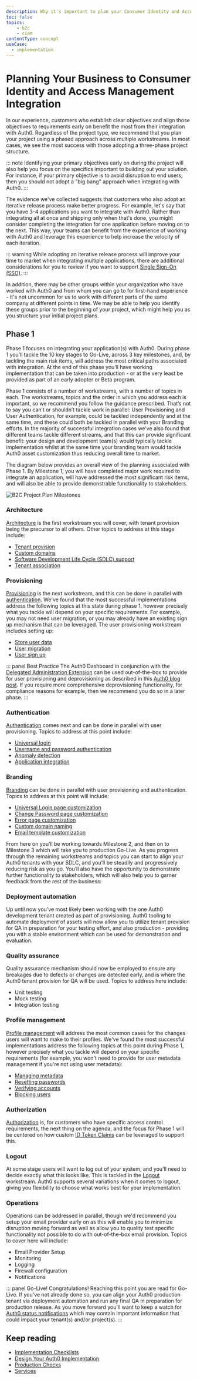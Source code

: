 ```yaml
---
description: Why it's important to plan your Consumer Identity and Access Management Implementation prior to beginning the integration
toc: false
topics:
    - b2c
    - ciam
contentType: concept
useCase:
  - implementation
---
```

# Planning Your Business to Consumer Identity and Access Management Integration

In our experience, customers who establish clear objectives and align those objectives to requirements early on benefit the most from their integration with Auth0. Regardless of the project type, we recommend that you plan your project using a phased approach across multiple workstreams. In most cases, we see the most success with those adopting a three-phase project structure.

::: note
Identifying your primary objectives early on during the project will also help you focus on the specifics important to building out your solution. For instance, if your primary objective is to avoid disruption to end users, then you should not adopt a "big bang" approach when integrating with Auth0.
:::

The evidence we've collected suggests that customers who also adopt an iterative release process make better progress. For example, let's say that you have 3-4 applications you want to integrate with Auth0. Rather than integrating all at once and shipping only when that's done, you might consider completing the integration for one application before moving on to the next. This way, your teams can benefit from the experience of working with Auth0 and leverage this experience to help increase the velocity of each iteration.

::: warning
While adopting an iterative release process will improve your time to market when integrating multiple applications, there are additional considerations for you to review if you want to support [Single Sign-On (SSO)](/sso/current).
:::

In addition, there may be other groups within your organization who have worked with Auth0 and from whom you can go to for first-hand experience - it's not uncommon for us to work with different parts of the same company at different points in time. We may be able to help you identify these groups prior to the beginning of your project, which might help you as you structure your initial project plans.

## Phase 1

Phase 1 focuses on integrating your application(s) with Auth0. During phase 1 you’ll tackle the 10 key stages to Go-Live, across 3 key milestones, and, by tackling the main risk items, will address the most critical paths associated with integration. At the end of this phase you’ll have working implementation that can be taken into production - or at the very least be provided as part of an early adopter or Beta program. 

Phase 1 consists of a number of workstreams, with a number of topics in each. The workstreams, topics and the order in which you address each is important, so we recommend you follow the guidance prescribed. That’s not to say you can’t or shouldn’t tackle work in parallel: User Provisioning and User Authentication, for example, could be tackled independently and at the same time, and these could both be tackled in parallel with your Branding efforts. In the majority of successful integration cases we’ve also found that different teams tackle different streams, and that this can provide significant benefit: your design and development team(s) would typically tackle implementation whilst at the same time your branding team would tackle Auth0 asset customization thus reducing overall time to market.

The diagram below provides an overall view of the planning associated with Phase 1. By Milestone 1, you will have completed major work required to integrate an application, will have addressed the most significant risk items, and will also be able to provide demonstrable functionality to stakeholders. 

<img src="/media/articles/architecture-scenarios/b2c-project-plan-milestones.png" alt="B2C Project Plan Milestones" data-zoomable>

### Architecture

[Architecture](/architecture-scenarios/implementation/b2c/b2c-architecture) is the first workstream you will cover, with tenant provision being the precursor to all others. Other topics to address at this stage include: 

* [Tenant provision](/architecture-scenarios/implementation/b2c/b2c-architecture#tenant-provision)
* [Custom domains](/architecture-scenarios/implementation/b2c/b2c-architecture#custom-domains)
* [Software Development Life Cycle (SDLC) support](/architecture-scenarios/implementation/b2c/b2c-architecture#sdlc-support)
* [Tenant association](/architecture-scenarios/implementation/b2c/b2c-architecture#tenant-association)
    
### Provisioning

[Provisioning](/architecture-scenarios/implementation/b2c/b2c-provisioning) is the next workstream, and this can be done in parallel with [authentication](#authentication). We've found that the most successful implementations address the following topics at this state during phase 1, however precisely what you tackle will depend on your specific requirements. For example, you may not need user migration, or you may already have an existing sign up mechanism that can be leveraged. The user provisioning workstream includes setting up:

* [Store user data](/architecture-scenarios/implementation/b2c/b2c-provisioning#store-user-data)
* [User migration](/architecture-scenarios/implementation/b2c/b2c-provisioning#user-migration)
* [User sign up](/architecture-scenarios/implementation/b2c/b2c-provisioning#user-signup)

::: panel Best Practice
The Auth0 Dashboard in conjunction with the [Delegated Administration Extension](/extensions/delegated-admin/v3) can be used out-of-the-box to provide for user provisioning and deprovisioning as described in this [Auth0 blog post](https://auth0.com/blog/delegated-admin-v2/). If you require more comprehensive deprovisioning functionality, for compliance reasons for example, then we recommend you do so in a later phase.
::: 

### Authentication

[Authentication](/architecture-scenarios/implementation/b2c/b2c-authentication) comes next and can be done in parallel with user provisioning. Topics to address at this point include:

* [Universal login](/architecture-scenarios/implementation/b2c/b2c-authentication#universal-login)
* [Username and password authentication](/architecture-scenarios/implementation/b2c/b2c-authentication#username-and-password-authentication)
* [Anomaly detection](/architecture-scenarios/implementation/b2c/b2c-authentication#anomaly-detection)
* [Application integration](/architecture-scenarios/implementation/b2c/b2c-authentication#application-integration)

### Branding

[Branding](/architecture-scenarios/implementation/b2c/b2c-branding) can be done in parallel with user provisioning and authentication. Topics to address at this point will include:

* [Universal Login page customization](/architecture-scenarios/implementation/b2c/b2c-branding#universal-login-and-login-pages)
* [Change Password page customization](/architecture-scenarios/implementation/b2c/b2c-branding#change-password-page-customization)
* [Error page customization](/architecture-scenarios/implementation/b2c/b2c-branding#error-page-customization)
* [Custom domain naming](/architecture-scenarios/implementation/b2c/b2c-branding#custom-domain-naming)
* [Email template customization](/architecture-scenarios/implementation/b2c/b2c-branding#email-template-customization)

From here on you’ll be working towards Milestone 2, and then on to Milestone 3 which will take you to production Go-Live. As you progress through the remaining workstreams and topics you can start to align your Auth0 tenants with your SDLC, and you’ll be steadily and progressively reducing risk as you go. You’ll also have the opportunity to demonstrate further functionality to stakeholders, which will also help you to garner feedback from the rest of the business:

### Deployment automation

Up until now you’ve most likely been working with the one Auth0 development tenant created as part of provisioning. Auth0 tooling to automate deployment of assets will now allow you to utilize tenant provision for QA  in preparation for your testing effort, and also production - providing you with a stable environment which can be used for demonstration and evaluation. 

### Quality assurance

Quality assurance mechanism should now be employed to ensure any breakages due to defects or changes are detected early, and is where the Auth0 tenant provision for QA will be used. Topics to address here include:

* Unit testing
* Mock testing
* Integration testing

### Profile management

[Profile management](/architecture-scenarios/implementation/b2c/b2c-profile-mgmt) will address the most common cases for the changes users will want to make to their profiles. We've found the most successful implementations address the following topics at this point during Phase 1, however precisely what you tackle will depend on your specific requirements (for example, you won't need to provide for user metadata management if you're not using user metadata):

* [Managing metadata](/architecture-scenarios/implementation/b2c/b2c-profile-mgmt#metadata)
* [Resetting passwords](/architecture-scenarios/implementation/b2c/b2c-profile-mgmt#password-reset)
* [Verifying accounts](/architecture-scenarios/implementation/b2c/b2c-profile-mgmt#account-verification)
* [Blocking users](/architecture-scenarios/implementation/b2c/b2c-profile-mgmt#blocking-users)

### Authorization

[Authorization](/architecture-scenarios/implementation/b2c/b2c-authorization) is, for customers who have specific access control requirements, the next thing on the agenda, and the focus for Phase 1 will be centered on how custom [ID Token Claims](/architecture-scenarios/implementation/b2c/b2c-authorization#id-token-claims) can be leveraged to support this.

### Logout

At some stage users will want to log out of your system, and you'll need to decide exactly what this looks like. This is tackled in the [Logout](/architecture-scenarios/implementation/b2c/b2c-logout) workstream. Auth0 supports several variations when it comes to logout, giving you flexibility to choose what works best for your implementation.

### Operations

Operations can be addressed in parallel, though we'd recommend you setup your email provider early on as this will enable you to minimize disruption moving forward as well as allow you to quality test specific functionality not possible to do with out-of-the-box email provision. Topics to cover here will include:

* Email Provider Setup
* Monitoring
* Logging
* Firewall configuration
* Notifications

::: panel Go-Live!
Congratulations! Reaching this point you are read for Go-Live. If you've not already done so, you can align your Auth0 production tenant via deployment automation and run any final QA in preparation for production release. As you move forward you'll want to keep a watch for [Auth0 status notifications](/monitoring/guides/check-status) which may contain important information that could impact your tenant(s) and/or project(s).
:::

## Keep reading

* [Implementation Checklists](/architecture-scenarios/checklists)
* [Design Your Auth0 Implementation](/design)
* [Production Checks](/pre-deployment)
* [Services](/services)

